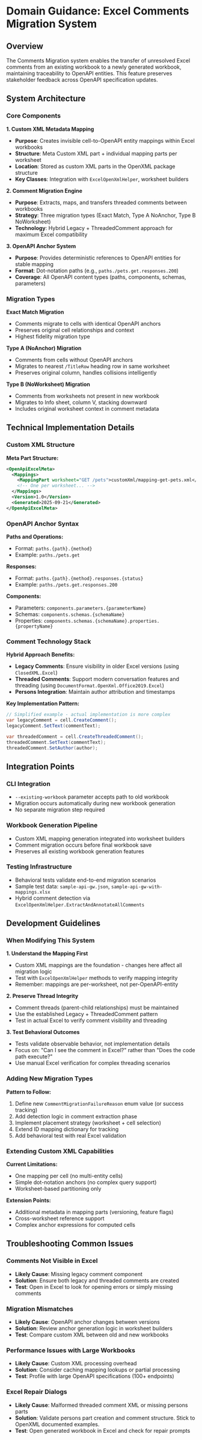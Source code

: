 # Domain Guidance: Excel Comments Migration System

## Overview

The Comments Migration system enables the transfer of unresolved Excel comments from an existing workbook to a newly generated workbook, maintaining traceability to OpenAPI entities. This feature preserves stakeholder feedback across OpenAPI specification updates.

## System Architecture

### Core Components

**1. Custom XML Metadata Mapping**
- **Purpose**: Creates invisible cell-to-OpenAPI entity mappings within Excel workbooks
- **Structure**: Meta Custom XML part + individual mapping parts per worksheet
- **Location**: Stored as custom XML parts in the OpenXML package structure
- **Key Classes**: Integration with `ExcelOpenXmlHelper`, worksheet builders

**2. Comment Migration Engine**
- **Purpose**: Extracts, maps, and transfers threaded comments between workbooks
- **Strategy**: Three migration types (Exact Match, Type A NoAnchor, Type B NoWorksheet)
- **Technology**: Hybrid Legacy + ThreadedComment approach for maximum Excel compatibility

**3. OpenAPI Anchor System**
- **Purpose**: Provides deterministic references to OpenAPI entities for stable mapping
- **Format**: Dot-notation paths (e.g., `paths./pets.get.responses.200`)
- **Coverage**: All OpenAPI content types (paths, components, schemas, parameters)

### Migration Types

**Exact Match Migration**
- Comments migrate to cells with identical OpenAPI anchors
- Preserves original cell relationships and context
- Highest fidelity migration type

**Type A (NoAnchor) Migration**
- Comments from cells without OpenAPI anchors
- Migrates to nearest `/TitleRow` heading row in same worksheet
- Preserves original column, handles collisions intelligently

**Type B (NoWorksheet) Migration**
- Comments from worksheets not present in new workbook
- Migrates to Info sheet, column V, stacking downward
- Includes original worksheet context in comment metadata

## Technical Implementation Details

### Custom XML Structure

**Meta Part Structure:**
```xml
<OpenApiExcelMeta>
  <Mappings>
    <MappingPart worksheet="GET /pets">customXml/mapping-get-pets.xml</MappingPart>
    <!-- One per worksheet... -->
  </Mappings>
  <Version>1.0</Version>
  <Generated>2025-09-21</Generated>
</OpenApiExcelMeta>
```

### OpenAPI Anchor Syntax

**Paths and Operations:**
- Format: `paths.{path}.{method}`
- Example: `paths./pets.get`

**Responses:**
- Format: `paths.{path}.{method}.responses.{status}`
- Example: `paths./pets.get.responses.200`

**Components:**
- Parameters: `components.parameters.{parameterName}`
- Schemas: `components.schemas.{schemaName}`
- Properties: `components.schemas.{schemaName}.properties.{propertyName}`

### Comment Technology Stack

**Hybrid Approach Benefits:**
- **Legacy Comments**: Ensure visibility in older Excel versions (using `ClosedXML.Excel`)
- **Threaded Comments**: Support modern conversation features and threading (using `DocumentFormat.OpenXml.Office2019.Excel`)
- **Persons Integration**: Maintain author attribution and timestamps

**Key Implementation Pattern:**
```csharp
// Simplified example - actual implementation is more complex
var legacyComment = cell.CreateComment();
legacyComment.SetText(commentText);

var threadedComment = cell.CreateThreadedComment();
threadedComment.SetText(commentText);
threadedComment.SetAuthor(author);
```

## Integration Points

### CLI Integration
- `--existing-workbook` parameter accepts path to old workbook
- Migration occurs automatically during new workbook generation
- No separate migration step required

### Workbook Generation Pipeline
- Custom XML mapping generation integrated into worksheet builders
- Comment migration occurs before final workbook save
- Preserves all existing workbook generation features

### Testing Infrastructure
- Behavioral tests validate end-to-end migration scenarios
- Sample test data: `sample-api-gw.json`, `sample-api-gw-with-mappings.xlsx`
- Hybrid comment detection via `ExcelOpenXmlHelper.ExtractAndAnnotateAllComments`

## Development Guidelines

### When Modifying This System

**1. Understand the Mapping First**
- Custom XML mappings are the foundation - changes here affect all migration logic
- Test with `ExcelOpenXmlHelper` methods to verify mapping integrity
- Remember: mappings are per-worksheet, not per-OpenAPI-entity

**2. Preserve Thread Integrity**
- Comment threads (parent-child relationships) must be maintained
- Use the established Legacy + ThreadedComment pattern
- Test in actual Excel to verify comment visibility and threading

**3. Test Behavioral Outcomes**
- Tests validate observable behavior, not implementation details
- Focus on: "Can I see the comment in Excel?" rather than "Does the code path execute?"
- Use manual Excel verification for complex threading scenarios

### Adding New Migration Types

**Pattern to Follow:**
1. Define new `CommentMigrationFailureReason` enum value (or success tracking)
2. Add detection logic in comment extraction phase
3. Implement placement strategy (worksheet + cell selection)
4. Extend ID mapping dictionary for tracking
5. Add behavioral test with real Excel validation

### Extending Custom XML Capabilities

**Current Limitations:**
- One mapping per cell (no multi-entity cells)
- Simple dot-notation anchors (no complex query support)
- Worksheet-based partitioning only

**Extension Points:**
- Additional metadata in mapping parts (versioning, feature flags)
- Cross-worksheet reference support
- Complex anchor expressions for computed cells

## Troubleshooting Common Issues

### Comments Not Visible in Excel
- **Likely Cause**: Missing legacy comment component
- **Solution**: Ensure both legacy and threaded comments are created
- **Test**: Open in Excel to look for opening errors or simply missing comments

### Migration Mismatches
- **Likely Cause**: OpenAPI anchor changes between versions
- **Solution**: Review anchor generation logic in worksheet builders
- **Test**: Compare custom XML between old and new workbooks

### Performance Issues with Large Workbooks
- **Likely Cause**: Custom XML processing overhead
- **Solution**: Consider caching mapping lookups or partial processing
- **Test**: Profile with large OpenAPI specifications (100+ endpoints)

### Excel Repair Dialogs
- **Likely Cause**: Malformed threaded comment XML or missing persons parts
- **Solution**: Validate persons part creation and comment structure. Stick to OpenXML documented examples.
- **Test**: Open generated workbook in Excel and check for repair prompts

